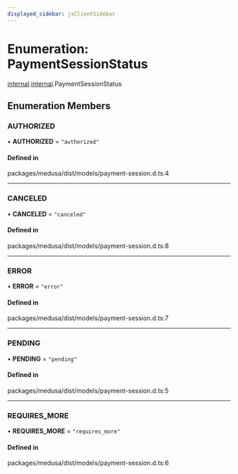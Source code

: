 ```yaml
---
displayed_sidebar: jsClientSidebar
---
```


# Enumeration: PaymentSessionStatus

[internal](../modules/internal-8.md).[internal](../modules/internal-8.internal.md).PaymentSessionStatus

## Enumeration Members

### AUTHORIZED

• **AUTHORIZED** = ``"authorized"``

#### Defined in

packages/medusa/dist/models/payment-session.d.ts:4

___

### CANCELED

• **CANCELED** = ``"canceled"``

#### Defined in

packages/medusa/dist/models/payment-session.d.ts:8

___

### ERROR

• **ERROR** = ``"error"``

#### Defined in

packages/medusa/dist/models/payment-session.d.ts:7

___

### PENDING

• **PENDING** = ``"pending"``

#### Defined in

packages/medusa/dist/models/payment-session.d.ts:5

___

### REQUIRES\_MORE

• **REQUIRES\_MORE** = ``"requires_more"``

#### Defined in

packages/medusa/dist/models/payment-session.d.ts:6
